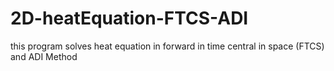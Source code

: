 # 2D-heatEquation-FTCS-ADI
this program solves heat equation in forward in time central in space (FTCS) and ADI Method
